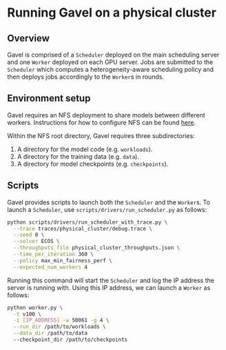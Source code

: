 # Running Gavel on a physical cluster

## Overview

Gavel is comprised of a `Scheduler` deployed on the main scheduling
server and one `Worker` deployed on each GPU server. Jobs are submitted
to the `Scheduler` which computes a heterogeneity-aware scheduling policy
and then deploys jobs accordingly to the `Worker`s in rounds.

## Environment setup

Gavel requires an NFS deployment to share models between different workers.
Instructions for how to configure NFS can be found
[here](https://www.tecmint.com/install-nfs-server-on-ubuntu/).

Within the NFS root directory, Gavel requires three subdirectories:
1. A directory for the model code (e.g. `workloads`).
2. A directory for the training data (e.g. `data`).
3. A directory for model checkpoints (e.g. `checkpoints`).

## Scripts

Gavel provides scripts to launch both the `Scheduler` and the `Worker`s.
To launch a `Scheduler`, use `scripts/drivers/run_scheduler.py` as follows:
```bash
python scripts/drivers/run_scheduler_with_trace.py \
  --trace traces/physical_cluster/debug.trace \
  --seed 0 \
  --solver ECOS \
  --throughputs_file physical_cluster_throughputs.json \
  --time_per_iteration 360 \
  --policy max_min_fairness_perf \
  --expected_num_workers 4
```
Running this command will start the `Scheduler` and log the IP address
the server is running with. Using this IP address, we can launch a `Worker`
as follows:
```bash
python worker.py \
  -t v100 \
  -i [IP_ADDRESS] -w 50061 -g 4 \
  --run_dir /path/to/workloads \
  --data_dir /path/to/data
  --checkpoint_dir /path/to/checkpoints
```
